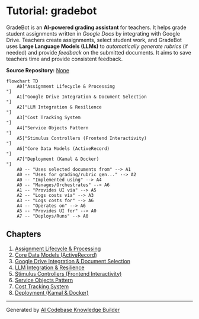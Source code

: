 # Tutorial: gradebot

GradeBot is an **AI-powered grading assistant** for teachers.
It helps grade student assignments written in *Google Docs* by integrating with Google Drive.
Teachers create assignments, select student work, and GradeBot uses **Large Language Models (LLMs)** to *automatically generate rubrics* (if needed) and provide *feedback* on the submitted documents.
It aims to save teachers time and provide consistent feedback.


**Source Repository:** [None](None)

```mermaid
flowchart TD
    A0["Assignment Lifecycle & Processing
"]
    A1["Google Drive Integration & Document Selection
"]
    A2["LLM Integration & Resilience
"]
    A3["Cost Tracking System
"]
    A4["Service Objects Pattern
"]
    A5["Stimulus Controllers (Frontend Interactivity)
"]
    A6["Core Data Models (ActiveRecord)
"]
    A7["Deployment (Kamal & Docker)
"]
    A0 -- "Uses selected documents from" --> A1
    A0 -- "Uses for grading/rubric gen..." --> A2
    A0 -- "Implemented using" --> A4
    A0 -- "Manages/Orchestrates" --> A6
    A1 -- "Provides UI via" --> A5
    A2 -- "Logs costs via" --> A3
    A3 -- "Logs costs for" --> A6
    A4 -- "Operates on" --> A6
    A5 -- "Provides UI for" --> A0
    A7 -- "Deploys/Runs" --> A0
```

## Chapters

1. [Assignment Lifecycle & Processing
](01_assignment_lifecycle___processing_.md)
2. [Core Data Models (ActiveRecord)
](02_core_data_models__activerecord__.md)
3. [Google Drive Integration & Document Selection
](03_google_drive_integration___document_selection_.md)
4. [LLM Integration & Resilience
](04_llm_integration___resilience_.md)
5. [Stimulus Controllers (Frontend Interactivity)
](05_stimulus_controllers__frontend_interactivity__.md)
6. [Service Objects Pattern
](06_service_objects_pattern_.md)
7. [Cost Tracking System
](07_cost_tracking_system_.md)
8. [Deployment (Kamal & Docker)
](08_deployment__kamal___docker__.md)


---

Generated by [AI Codebase Knowledge Builder](https://github.com/The-Pocket/Tutorial-Codebase-Knowledge)